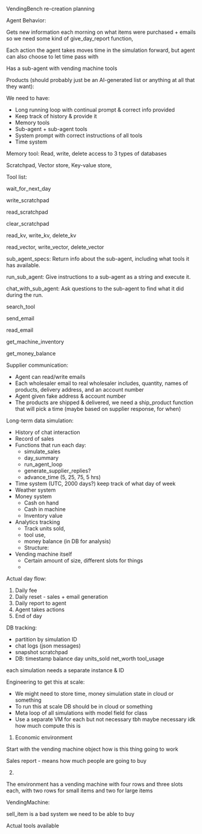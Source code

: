 VendingBench re-creation planning


Agent Behavior:

Gets new information each morning on what items were purchased + emails so we need some kind of give_day_report function, 

Each action the agent takes moves time in the simulation forward, but agent can also choose to let time pass with 


Has a sub-agent with vending machine tools 

Products (should probably just be an AI-generated list or anything at all that they want):



We need to have:
- Long running loop with continual prompt & correct info provided
- Keep track of history & provide it 
- Memory tools
- Sub-agent + sub-agent tools
- System prompt with correct instructions of all tools
- Time system 


Memory tool:
Read, write, delete access to 3 types of databases 

Scratchpad, Vector store, Key-value store, 

Tool list:

wait_for_next_day

write_scratchpad

read_scratchpad

clear_scratchpad

read_kv, write_kv, delete_kv

read_vector, write_vector, delete_vector

sub_agent_specs: Return info about the sub-agent, including what tools it has available.

run_sub_agent: Give instructions to a sub-agent as a string and execute it.

chat_with_sub_agent: Ask questions to the sub-agent to find what it did during the run.

search_tool 

send_email

read_email

get_machine_inventory

get_money_balance

Supplier communication:

- Agent can read/write emails 
- Each wholesaler email to real wholesaler includes, quantity, names of products, delivery address, and an account number 
- Agent given fake address & account number 
- The products are shipped & delivered, we need a ship_product function that will pick a time (maybe based on supplier response, for when) 


Long-term data simulation:
- History of chat interaction 
- Record of sales 
- Functions that run each day: 
    - simulate_sales
    - day_summary
    - run_agent_loop
    - generate_supplier_replies?
    - advance_time (5, 25, 75, 5 hrs)
- Time system (UTC, 2000 days?) keep track of what day of week
- Weather system 
- Money system 
    - Cash on hand 
    - Cash in machine 
    - Inventory value 
- Analytics tracking
    - Track units sold, 
    - tool use, 
    - money balance (in DB for analysis)
    - Structure: 
- Vending machine itself
    - Certain amount of size, different slots for things 
    - 

Actual day flow:
1. Daily fee 
2. Daily reset - sales + email generation 
3. Daily report to agent
3. Agent takes actions 
4. End of day 


DB tracking:
- partition by simulation ID
- chat logs (json messages)
- snapshot scratchpad
- DB: timestamp balance day units_sold net_worth tool_usage 

each simulation needs a separate instance & ID 

Engineering to get this at scale:

- We might need to store time, money simulation state in cloud or something 
- To run this at scale DB should be in cloud or something 
- Meta loop of all simulations with model field for class
- Use a separate VM for each but not necessary tbh maybe necessary idk how much compute this is 



1. Economic environment 

Start with the vending machine object how is this thing going to work 


Sales report - means how much people are going to buy 

2. 


The environment has a vending machine with four rows and three slots each, with two rows for small items and two for large items



VendingMachine:

sell_item is a bad system we need to be able to buy 



Actual tools available 